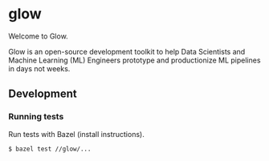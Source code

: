 # glow

Welcome to Glow.

Glow is an open-source development toolkit to help Data Scientists and Machine
Learning (ML) Engineers prototype and productionize ML pipelines in days not
weeks.

## Development

### Running tests

Run tests with Bazel (install instructions).

```shell
$ bazel test //glow/...
```